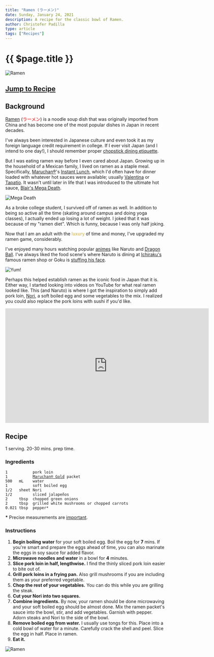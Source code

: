 ```yaml
---
title: "Ramen (ラーメン)"
date: Sunday, January 24, 2021
description: A recipe for the classic bowl of Ramen.
author: Christofer Padilla
type: article
tags: ["Recipes"]
---
```


# {{ $page.title }}

![Ramen](/images/ramen.jpg)

## [Jump to Recipe](#recipe)

## Background

[Ramen](https://en.wikipedia.org/wiki/Ramen) (<span style="color:red">ラーメン</span>) is a noodle soup dish that was originally imported from China and has become one of the most popular dishes in Japan in recent decades.

I've always been interested in Japanese culture and even took it as my foreign language credit requirement in college. If I ever visit Japan (and I intend to one day!), I should remember proper [chopstick dining etiquette](https://justhungry.com/your-guide-better-chopstick-etiquette-mostly-japanese).

But I was eating ramen way before I even cared about Japan. Growing up in the household of a Mexican family, I lived on ramen as a staple meal. Specifically, [Maruchan®](https://en.wikipedia.org/wiki/Maruchan)'s [Instant Lunch](https://www.maruchan.com/products/instant-lunch/), which I'd often have for dinner loaded with whatever hot sauces were available; usually [Valentina](https://en.wikipedia.org/wiki/Valentina_(hot_sauce)) or [Tapatío](https://en.wikipedia.org/wiki/Tapat%C3%ADo_hot_sauce). It wasn't until later in life that I was introduced to the ultimate hot sauce, [Blair's Mega Death](https://www.amazon.com/Blairs-Death-Sauce-Liquid-Skull/dp/B0000DIX2R).

![Mega Death](/images/mega-death.jpg)

As a broke college student, I survived off of ramen as well. In addition to being so active all the time (skating around campus and doing yoga classes), I actually ended up losing a lot of weight. I joked that it was because of my "ramen diet". Which is funny, because I was only half joking.

Now that I am an adult with the <span style="color:#d4af37">luxury</span> of time and money, I've upgraded my ramen game, considerably.

I've enjoyed many hours watching popular [animes](/tags/#anime) like Naruto and [Dragon Ball](/blog/2021/1/21/Granolah-The-Survivor.md). I've always liked the food scene's where Naruto is dining at [Ichiraku's](https://naruto.fandom.com/wiki/Ramen_Ichiraku) famous ramen shop or Goku is [stuffing his face](/images/goku-eating.gif).

![Yum!](/images/goku-eating-ramen.gif)

Perhaps this helped establish ramen as the iconic food in Japan that it is. Either way, I started looking into videos on YouTube for what real ramen looked like. This (and Naruto) is where I got the inspiration to simply add pork loin, [Nori](https://en.wikipedia.org/wiki/Nori), a soft boiled egg and some vegetables to the mix. I realized you could also replace the pork loins with sushi if you'd like.

<div class="resp-container">
  <iframe class="resp-iframe" width="640" height="360" src="https://www.youtube.com/embed/Hf0b_-hVBS4" frameborder="0" allow="accelerometer; autoplay; clipboard-write; encrypted-media; gyroscope; picture-in-picture" allowfullscreen></iframe>
</div>

## Recipe

1 serving. 20-30 mins. prep time.

### Ingredients


<pre><code>1           pork loin
1           <a href="https://www.maruchan.com/products/gold/">Maruchan® Gold</a> packet
500   mL    water
1           soft boiled egg
1/2   sheet Nori
1/2         sliced jalapeños
2     tbsp  chopped green onions
2     tbsp  grilled white mushrooms or chopped carrots
0.021 tbsp  pepper*
</code></pre>

<div class="info"><b>*</b> Precise measurements are <a href="https://www.traditionaloven.com/culinary-arts/volume/convert-pinch-volume-us-to-tablespoon-tbsp-metric.html#:~:text=The%20answer%20is%3A%20The%20change,unit%20type%20measure%20often%20used.">important</a>.</div>

### Instructions

1. **Begin boiling water** for your soft boiled egg. Boil the egg for **7** mins. If you're smart and prepare the eggs ahead of time, you can also marinate the eggs in soy sauce for added flavor.
2. **Microwave noodles and water** in a bowl for **4** minutes.
3. **Slice pork loin in half, lengthwise.** I find the thinly sliced pork loin easier to bite out of.
4. **Grill pork loins in a frying pan.** Also grill mushrooms if you are including them as your preferred vegetable.
5. **Chop the rest of your vegetables.** You can do this while you are grilling the steak.
6. **Cut your Nori into two squares.**
7. **Combine ingredients.** By now, your ramen should be done microwaving and your soft boiled egg should be almost done. Mix the ramen packet's sauce into the bowl, stir, and add vegetables. Garnish with pepper. Adorn steaks and Nori to the side of the bowl.
8. **Remove boiled egg from water.** I usually use tongs for this. Place into a cold bowl of water for a minute. Carefully crack the shell and peel. Slice the egg in half. Place in ramen.
9. **Eat it.**

![Ramen](/images/snap-ramen.jpg)

<TagLinks />

<Comments />
